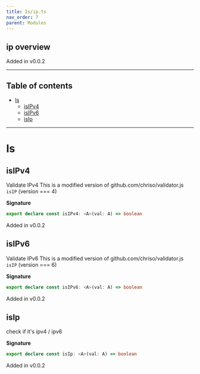 ```yaml
---
title: Is/ip.ts
nav_order: 7
parent: Modules
---
```


## ip overview

Added in v0.0.2

---

<h2 class="text-delta">Table of contents</h2>

- [Is](#is)
  - [isIPv4](#isipv4)
  - [isIPv6](#isipv6)
  - [isIp](#isip)

---

# Is

## isIPv4

Validate IPv4
This is a modified version of github.com/chriso/validator.js `isIP` (version === 4)

**Signature**

```ts
export declare const isIPv4: <A>(val: A) => boolean
```

Added in v0.0.2

## isIPv6

Validate IPv6
This is a modified version of github.com/chriso/validator.js `isIP` (version === 6)

**Signature**

```ts
export declare const isIPv6: <A>(val: A) => boolean
```

Added in v0.0.2

## isIp

check if it's ipv4 / ipv6

**Signature**

```ts
export declare const isIp: <A>(val: A) => boolean
```

Added in v0.0.2
